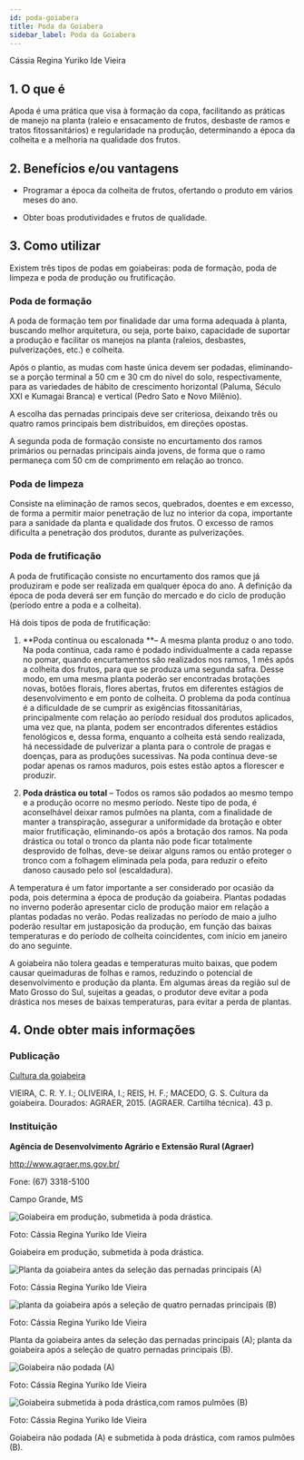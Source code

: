 ```yaml
---
id: poda-goiabera
title: Poda da Goiabera
sidebar_label: Poda da Goiabera
---
```


<div class="center-textArticle">Cássia Regina Yuriko Ide Vieira</div>

## **1. O que é**

Apoda é uma prática que visa à formação da copa, facilitando as
práticas de manejo na planta (raleio e ensacamento de frutos,
desbaste de ramos e tratos fitossanitários) e regularidade na
produção, determinando a época da colheita e a melhoria na
qualidade dos frutos.

## **2. Benefícios e/ou vantagens**

- Programar a época da colheita de frutos, ofertando o produto
  em vários meses do ano.

- Obter boas produtividades e frutos de qualidade.

## **3. Como utilizar**

Existem três tipos de podas em goiabeiras: poda de formação,
poda de limpeza e poda de produção ou frutificação.

### Poda de formação

A poda de formação tem por finalidade dar uma forma adequada
à planta, buscando melhor arquitetura, ou seja, porte baixo,
capacidade de suportar a produção e facilitar os manejos na
planta (raleios, desbastes, pulverizações, etc.) e colheita.

Após o plantio, as mudas com haste única devem ser podadas,
eliminando-se a porção terminal a 50 cm e 30 cm do nível do solo,
respectivamente, para as variedades de hábito de crescimento
horizontal (Paluma, Século XXI e Kumagai Branca) e vertical
(Pedro Sato e Novo Milênio).

A escolha das pernadas principais deve ser criteriosa, deixando
três ou quatro ramos principais bem distribuídos, em direções
opostas.

A segunda poda de formação consiste no encurtamento dos
ramos primários ou pernadas principais ainda jovens, de forma
que o ramo permaneça com 50 cm de comprimento em relação
ao tronco.

### Poda de limpeza

Consiste na eliminação de ramos secos, quebrados, doentes e
em excesso, de forma a permitir maior penetração de luz no
interior da copa, importante para a sanidade da planta e
qualidade dos frutos. O excesso de ramos dificulta a penetração
dos produtos, durante as pulverizações.

### Poda de frutificação

A poda de frutificação consiste no encurtamento dos ramos que
já produziram e pode ser realizada em qualquer época do ano. A
definição da época de poda deverá ser em função do mercado e
do ciclo de produção (período entre a poda e a colheita).

Há dois tipos de poda de frutificação:

1. **Poda contínua ou escalonada **– A mesma planta produz o
   ano todo. Na poda contínua, cada ramo é podado
   individualmente a cada repasse no pomar, quando
   encurtamentos são realizados nos ramos, 1 mês após a
   colheita dos frutos, para que se produza uma segunda safra.
   Desse modo, em uma mesma planta poderão ser
   encontradas brotações novas, botões florais, flores abertas,
   frutos em diferentes estágios de desenvolvimento e em ponto
   de colheita. O problema da poda contínua é a dificuldade de
   se cumprir as exigências fitossanitárias, principalmente com
   relação ao período residual dos produtos aplicados, uma vez
   que, na planta, podem ser encontrados diferentes estádios
   fenológicos e, dessa forma, enquanto a colheita está sendo
   realizada, há necessidade de pulverizar a planta para o controle de pragas e doenças, para as produções sucessivas.
   Na poda contínua deve-se podar apenas os ramos maduros,
   pois estes estão aptos a florescer e produzir.

2. **Poda drástica ou total** – Todos os ramos são podados ao
   mesmo tempo e a produção ocorre no mesmo período. Neste
   tipo de poda, é aconselhável deixar ramos pulmões na planta,
   com a finalidade de manter a transpiração, assegurar a
   uniformidade da brotação e obter maior frutificação,
   eliminando-os após a brotação dos ramos. Na poda drástica
   ou total o tronco da planta não pode ficar totalmente
   desprovido de folhas, deve-se deixar alguns ramos ou então
   proteger o tronco com a folhagem eliminada pela poda, para
   reduzir o efeito danoso causado pelo sol (escaldadura).

A temperatura é um fator importante a ser considerado por
ocasião da poda, pois determina a época de produção da
goiabeira. Plantas podadas no inverno poderão apresentar ciclo
de produção maior em relação a plantas podadas no verão.
Podas realizadas no período de maio a julho poderão resultar em
justaposição da produção, em função das baixas temperaturas e
do período de colheita coincidentes, com início em janeiro do ano
seguinte.

A goiabeira não tolera geadas e temperaturas muito baixas, que
podem causar queimaduras de folhas e ramos, reduzindo o
potencial de desenvolvimento e produção da planta. Em algumas
áreas da região sul de Mato Grosso do Sul, sujeitas a geadas, o
produtor deve evitar a poda drástica nos meses de baixas
temperaturas, para evitar a perda de plantas.

## **4. Onde obter mais informações**

### Publicação

[Cultura da goiabeira](https://bit.ly/2U3XSe1)

VIEIRA, C. R. Y. I.; OLIVEIRA, I.; REIS, H. F.; MACEDO, G. S.
Cultura da goiabeira. Dourados: AGRAER, 2015. (AGRAER.
Cartilha técnica). 43 p.

### Instituição

**Agência de Desenvolvimento Agrário e Extensão Rural (Agraer)**

http://www.agraer.ms.gov.br/

Fone: (67) 3318-5100

Campo Grande, MS

![Goiabeira em produção, submetida à poda drástica.](/img/docs/07_poda_goiabeira/FOTO_01.jpg)

Foto: Cássia Regina Yuriko Ide Vieira

<div className="center-textImage">
Goiabeira em produção, submetida à poda drástica.
</div>

![Planta da goiabeira antes da seleção das pernadas principais (A)](/img/docs/07_poda_goiabeira/FOTO_02.jpg)

Foto: Cássia Regina Yuriko Ide Vieira

![planta da goiabeira após a seleção de quatro pernadas principais (B)](/img/docs/07_poda_goiabeira/FOTO_03.jpg)

Foto: Cássia Regina Yuriko Ide Vieira

<div className="center-textImage">
Planta da goiabeira antes da seleção das pernadas
principais (A); planta da goiabeira após a seleção de
quatro pernadas principais (B).
</div>

![Goiabeira não podada (A)](/img/docs/07_poda_goiabeira/FOTO_04.jpg)

Foto: Cássia Regina Yuriko Ide Vieira

![Goiabeira submetida à poda drástica,com ramos pulmões (B)](/img/docs/07_poda_goiabeira/FOTO_05.jpg)

Foto: Cássia Regina Yuriko Ide Vieira

<div className="center-textImage">
Goiabeira não podada (A) e submetida à poda drástica,
com ramos pulmões (B).
</div>
